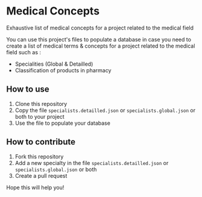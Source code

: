 # Medical Concepts
Exhaustive list of medical concepts for a project related to the medical field

You can use this project's files to populate a database in case you need to
create a list of medical terms & concepts for a project related to the medical field such as :
- Specialities (Global & Detailled)
- Classification of products in pharmacy

## How to use
1. Clone this repository
2. Copy the file `specialists.detailled.json` or `specialists.global.json` or both to your project
3. Use the file to populate your database

## How to contribute
1. Fork this repository
2. Add a new specialty in the file `specialists.detailled.json` or `specialists.global.json` or both
3. Create a pull request

Hope this will help you!
